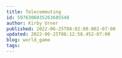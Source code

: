 ```yaml
---
title: Telecommuting
id: 5976306035263685548
author: Kirby Urner
published: 2022-06-25T08:02:00.002-07:00
updated: 2022-06-25T08:12:58.452-07:00
blog: world_game
tags: 
---
```


